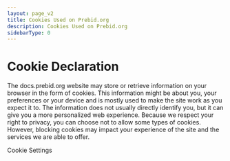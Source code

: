 ```yaml
---
layout: page_v2
title: Cookies Used on Prebid.org
description: Cookies Used on Prebid.org
sidebarType: 0
---
```


# Cookie Declaration

The docs.prebid.org website may store or retrieve information on your browser in the form of cookies. This information might be about you, your preferences or your device and is mostly used to make the site work as you expect it to. The information does not usually directly identify you, but it can give you a more personalized web experience. Because we respect your right to privacy, you can choose not to allow some types of cookies. However, blocking cookies may impact your experience of the site and the services we are able to offer.

<!-- OneTrust Cookies Settings button start -->
<a class="optanon-show-settings">Cookie Settings</a>
<!-- OneTrust Cookies Settings button end -->

<br/>

<!-- OneTrust Cookies List start -->
<div id="optanon-cookie-policy"></div>
<!-- OneTrust Cookies List end -->

